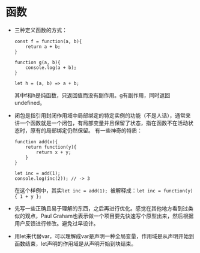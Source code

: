 # 函数
* 三种定义函数的方式：
    ```
    const f = function(a, b){
        return a + b;
    }

    function g(a, b){
        console.log(a + b);
    }

    let h = (a, b) => a + b;
    ```
    其中f和h是纯函数，只返回值而没有副作用。g有副作用，同时返回undefined。

* 闭包是指引用封闭作用域中局部绑定的特定实例的功能（不是人话），通常来讲一个函数就是一个闭包，有局部变量并且保留了状态，指在函数不在活动状态时，原有的局部绑定仍然保留。
    有一些神奇的特质：
    ```
    function add(x){
        return function(y){
            return x + y;
        }
    }

    let inc = add(1);
    console.log(inc(2)); // -> 3

    ```
    在这个样例中，其实```let inc = add(1); ```被解释成：```let inc = function(y){ 1 + y };``` 

* 先写一些正确且易于理解的东西，之后再进行优化。感觉在其他地方看到过类似的观点，Paul Graham也表示做一个项目要先快速写个原型出来，然后根据用户反馈进行修改。避免过早设计。

* 用let来代替var，可以理解成var是声明一种全局变量，作用域是从声明开始到函数结束，let声明的作用域是从声明开始到块结束。